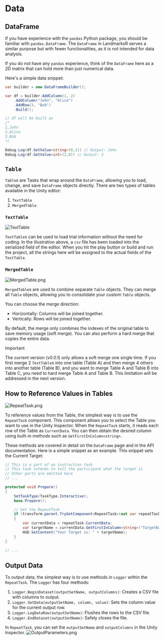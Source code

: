 # Data
## DataFrame

If you have experience with the `pandas` Python package, you should be familiar with `pandas.DataFrame`. The `DataFrame` in LandmarksR serves a similar purpose but with fewer functionalities, as it is not intended for data analysis.

If you do not have any `pandas` experience, think of the `DataFrame` here as a 2D matrix that can hold more than just numerical data.

Here's a simple data snippet:

```csharp
var builder = new DataFrameBuilder();

var df = builder.AddColumn(1, 2)
	.AddColumn("John", "Alice")
	.AddRow(3, "Bob")
	.Build();

// df will be built as
/*
1,John
2,Alice
3,Bob
*/

Debug.Log(df.GetValue<string>(0,1)) // Output: John
Debug.Log(df.GetValue<int>(2,0)) // Output: 3
```

## `Table`

`Table`s are Tasks that wrap around the `DataFrame`, allowing you to load, change, and save `DataFrame` objects directly. There are two types of tables available in the Unity editor:
1. `TextTable`
2. `MergedTable`

### `TextTable`
![TextTable](images/TextTable.png)

`TextTable`s can be used to load trial information without the need for coding. In the illustration above, a `csv` file has been loaded into the serialized field of the editor. When you hit the play button or build and run the project, all the strings here will be assigned to the actual fields of the `TextTable`.

### `MergedTable`
![MergedTable.png](images/MergedTable.png)

`MergedTable`s are used to combine separate `Table` objects. They can merge all `Table` objects, allowing you to consolidate your custom `Table` objects.

You can choose the merge direction: 
- Horizontally: Columns will be joined together.
- Vertically: Rows will be joined together.

By default, the merge only combines the indexes of the original table to save memory usage (soft merge). You can also perform a hard merge that copies the entire data.

> [!IMPORTANT] 
> The current version (v0.0.1) only allows a soft merge one single time. If you first merge 2 `TextTable`s into one table (Table A) and then merge 4 others into another table (Table B), and you want to merge Table A and Table B into Table C, you need to hard merge Table A and Table B. This limitation will be addressed in the next version.

## How to Reference Values in Tables
![RepeatTask.png](images/RepeatTask.png)

To reference values from the Table, the simplest way is to use the `RepeatTask` component. This component allows you to select the Table you want to use in the Unity Inspector. When the `RepeatTask` starts, it reads each row of the Table as `CurrentData`. You can then obtain the desired column using built-in methods such as `GetFirstInColumn<string>`.

These methods are covered in detail on the `DataFrame` page and in the API documentation. Here is a simple snippet as an example. This snippet sets the Current Target:

```csharp
// This is a part of an instruction task
// This task intends to tell the participant what the target is
// Other parts are omitted here
// ...

protected void Prepare()
{
	SetTaskType(TaskType.Interactive);
	base.Prepare();

	// Get the RepeatTask
	if (transform.parent.TryGetComponent<RepeatTask>(out var repeatTask))
	{
		var currentData = repeatTask.CurrentData;
		var targetName = currentData.GetFirstInColumn<string>("TargetName");
		HUD.SetContent("Your Target is: " + targetName);
	}
}

// ...
```

## Output Data

To output data, the simplest way is to use methods in `Logger` within the `RepeatTask`. The `Logger` has four methods:

1. `Logger.BeginDataset(outputSetName, outputColumns)`: Creates a CSV file with columns to output.
2. `Logger.SetData(outputSetName, column, value)`: Sets the column value for the current output row.
3. `Logger.LogDataRow(outputSetName)`: Flushes the rows to the CSV file.
4. `Logger.EndDataset(outputSetName)`: Safely closes the file.

In `RepeatTask`, you can set the `outputSetName` and `outputColumns` in the Unity Inspector.
![OutputParameters.png](images/OutputParameters.png)
